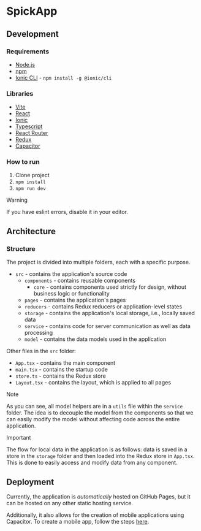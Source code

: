 # SpickApp

## Development

### Requirements

- [Node.js](https://nodejs.org)
- [npm](https://www.npmjs.com)
- [Ionic CLI](https://ionicframework.com/docs/intro/cli) - `npm install -g @ionic/cli`

### Libraries

- [Vite](https://vitejs.dev)
- [React](https://react.dev)
- [Ionic](https://ionicframework.com)
- [Typescript](https://www.typescriptlang.org)
- [React Router](https://reactrouter.com)
- [Redux](https://redux.js.org)
- [Capacitor](https://capacitorjs.com)

### How to run

1. Clone project
2. `npm install`
3. `npm run dev`

> [!WARNING]
> If you have eslint errors, disable it in your editor.

## Architecture

### Structure

The project is divided into multiple folders, each with a specific purpose.

- `src` - contains the application's source code
  - `components` - contains reusable components
    - `core` - contains components used strictly for design, without business logic or functionality
  - `pages` - contains the application's pages
  - `reducers` - contains Redux reducers or application-level states
  - `storage` - contains the application's local storage, i.e., locally saved data
  - `service` - contains code for server communication as well as data processing
  - `model` - contains the data models used in the application

Other files in the `src` folder:

- `App.tsx` - contains the main component
- `main.tsx` - contains the startup code
- `store.ts` - contains the Redux store
- `Layout.tsx` - contains the layout, which is applied to all pages

> [!NOTE]  
> As you can see, all model helpers are in a `utils` file within the `service` folder. The idea is to decouple the model from the components so that we can easily modify the model without affecting code across the entire application.

> [!IMPORTANT]  
> The flow for local data in the application is as follows: data is saved in a store in the `storage` folder and then loaded into the Redux store in `App.tsx`. This is done to easily access and modify data from any component.

## Deployment

Currently, the application is *automatically* hosted on GitHub Pages, but it can be hosted on any other static hosting service.

Additionally, it also allows for the creation of mobile applications using Capacitor. To create a mobile app, follow the steps [here](https://capacitorjs.com/docs/getting-started).
